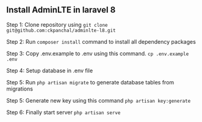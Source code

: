 ## Install AdminLTE in laravel 8

Step 1: Clone repository using `git clone git@github.com:ckpanchal/adminlte-l8.git`

Step 2: Run `composer install` command to install all dependency packages

Step 3: Copy .env.example to .env using this command.
`cp .env.example .env`

Step 4: Setup database in .env file

Step 5: Run `php artisan migrate` to generate database tables from migrations

Step 5: Generate new key using this command
`php artisan key:generate`

Step 6: Finally start server
`php artisan serve`

